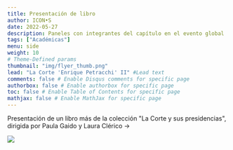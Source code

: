 ```yaml
---
title: Presentación de libro
author: ICON•S
date: 2022-05-27
description: Paneles con integrantes del capítulo en el evento global
tags: ["Académicas"]
menu: side 
weight: 10
# Theme-Defined params
thumbnail: "img/flyer_thumb.png"
lead: "La Corte 'Enrique Petracchi' II" #Lead text
comments: false # Enable Disqus comments for specific page
authorbox: false # Enable authorbox for specific page
toc: false # Enable Table of Contents for specific page
mathjax: false # Enable MathJax for specific page
---
```


Presentación de un libro más de la colección "La Corte y sus presidencias", dirigida por Paula Gaido y Laura Clérico → 

![](/img/flyer_petracchi.jpeg)


